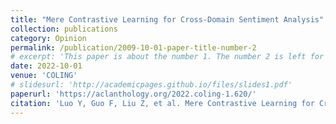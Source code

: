 ```yaml
---
title: "Mere Contrastive Learning for Cross-Domain Sentiment Analysis"
collection: publications
category: Opinion
permalink: /publication/2009-10-01-paper-title-number-2
# excerpt: 'This paper is about the number 1. The number 2 is left for future work.'
date: 2022-10-01
venue: 'COLING'
# slidesurl: 'http://academicpages.github.io/files/slides1.pdf'
paperurl: 'https://aclanthology.org/2022.coling-1.620/'
citation: 'Luo Y, Guo F, Liu Z, et al. Mere Contrastive Learning for Cross-Domain Sentiment Analysis[C]//Proceedings of the 29th International Conference on Computational Linguistics. 2022: 7099-7111.'
---
```

